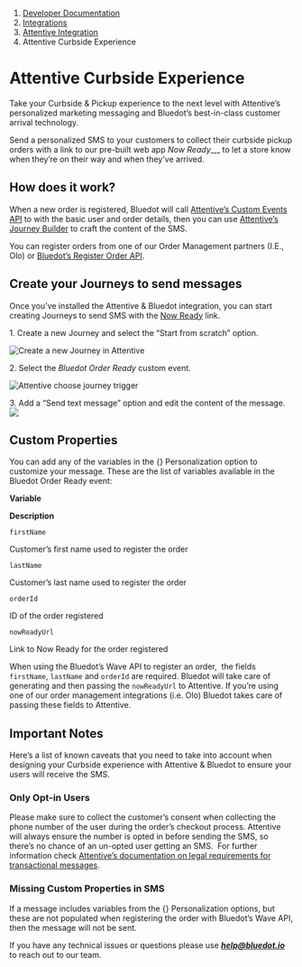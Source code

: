 1.  [Developer Documentation](https://docs.bluedot.io)
2.  [Integrations](https://docs.bluedot.io/integrations/)
3.  [Attentive Integration](https://docs.bluedot.io/integrations/attentive-integration/)
4.  Attentive Curbside Experience

Attentive Curbside Experience
=============================

Take your Curbside & Pickup experience to the next level with Attentive’s personalized marketing messaging and Bluedot’s best-in-class customer arrival technology. 

Send a personalized SMS to your customers to collect their curbside pickup orders with a link to our pre-built web app _Now Ready__,_ to let a store know when they’re on their way and when they’ve arrived.

How does it work?
-----------------

When a new order is registered, Bluedot will call [Attentive’s Custom Events API](https://docs.attentivemobile.com/openapi/reference/tag/Custom-Events/) to with the basic user and order details, then you can use [Attentive’s Journey Builder](https://www.attentivemobile.com/messaging) to craft the content of the SMS.

You can register orders from one of our Order Management partners (I.E., Olo) or [Bluedot’s Register Order API](https://events-docs.bluedot.io/#operation/registerOrder).

Create your Journeys to send messages
-------------------------------------

Once you’ve installed the Attentive & Bluedot integration, you can start creating Journeys to send SMS with the [Now Ready](https://docs.bluedot.io/now-ready/) link. 

1\. Create a new Journey and select the “Start from scratch” option.

![Create a new Journey in Attentive](https://docs.bluedot.io/wp-content/uploads/2022/05/Attentive_create_new_journey-1024x745.png)

2\. Select the _Bluedot Order Ready_ custom event.

![Attentive choose journey trigger](https://docs.bluedot.io/wp-content/uploads/2022/05/attentive_choose_attentive_trigger-1024x722.png)

3\. Add a “Send text message” option and edit the content of the message.  
![](https://docs.bluedot.io/wp-content/uploads/2022/05/attentive_send_message_content-994x1024.png)

Custom Properties
-----------------

You can add any of the variables in the {} Personalization option to customize your message. These are the list of variables available in the Bluedot Order Ready event:

**Variable**

**Description**

`firstName`

Customer’s first name used to register the order

`lastName`

Customer’s last name used to register the order

`orderId`

ID of the order registered

`nowReadyUrl`

Link to Now Ready for the order registered

When using the Bluedot’s Wave API to register an order,  the fields `firstName`, `lastName` and `orderId` are required. Bluedot will take care of generating and then passing the `nowReadyUrl` to Attentive. If you’re using one of our order management integrations (i.e. Olo) Bluedot takes care of passing these fields to Attentive.

Important Notes
---------------

Here’s a list of known caveats that you need to take into account when designing your Curbside experience with Attentive & Bluedot to ensure your users will receive the SMS.

### Only Opt-in Users

Please make sure to collect the customer’s consent when collecting the phone number of the user during the order’s checkout process. Attentive will always ensure the number is opted in before sending the SMS, so there’s no chance of an un-opted user getting an SMS.  For further information check [Attentive’s documentation on legal requirements for transactional messages](https://docs.attentivemobile.com/pages/legal-docs/legal-transactional/).

### Missing Custom Properties in SMS

If a message includes variables from the {} Personalization options, but these are not populated when registering the order with Bluedot’s Wave API, then the message will not be sent. 

If you have any technical issues or questions please use [**_help@bluedot.io_**](mailto:help@bluedot.io) to reach out to our team.